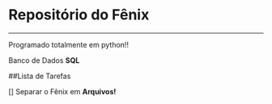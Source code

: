 # Repositório do Fênix
---
 Programado totalmente em python!! 
 
 Banco de Dados **SQL**


 
##Lista de Tarefas 

 [] Separar o Fênix em __Arquivos!__